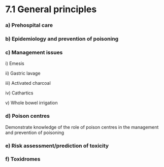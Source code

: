 # 7.1 General principles

### a\)  Prehospital care

### b\)  Epidemiology and prevention of poisoning

### c\) Management issues

i\)  Emesis

ii\)  Gastric lavage

iii\)  Activated charcoal

iv\)  Cathartics

v\)  Whole bowel irrigation

### d\) Poison centres

Demonstrate knowledge of the role of poison centres in the management and prevention of poisoning

### e\) Risk assessment/prediction of toxicity

### f\) Toxidromes

